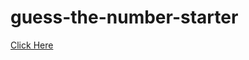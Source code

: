 # guess-the-number-starter
 <a href = "https://mabdullahx.github.io/guess-the-number/" traget="_blank">Click Here</a>
